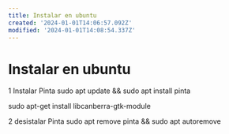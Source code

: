 ```yaml
---
title: Instalar en ubuntu
created: '2024-01-01T14:06:57.092Z'
modified: '2024-01-01T14:08:54.337Z'
---
```


# Instalar en ubuntu

1 Instalar Pinta
sudo apt update && sudo apt install pinta

sudo apt-get install libcanberra-gtk-module


2 desistalar Pinta
sudo apt remove pinta && sudo apt autoremove


